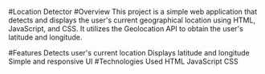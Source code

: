 #Location Detector
#Overview
This project is a simple web application that detects and displays the user's current geographical location using HTML, JavaScript, and CSS. It utilizes the Geolocation API to obtain the user's latitude and longitude.

#Features
Detects user's current location
Displays latitude and longitude
Simple and responsive UI
#Technologies Used
HTML
JavaScript
CSS
